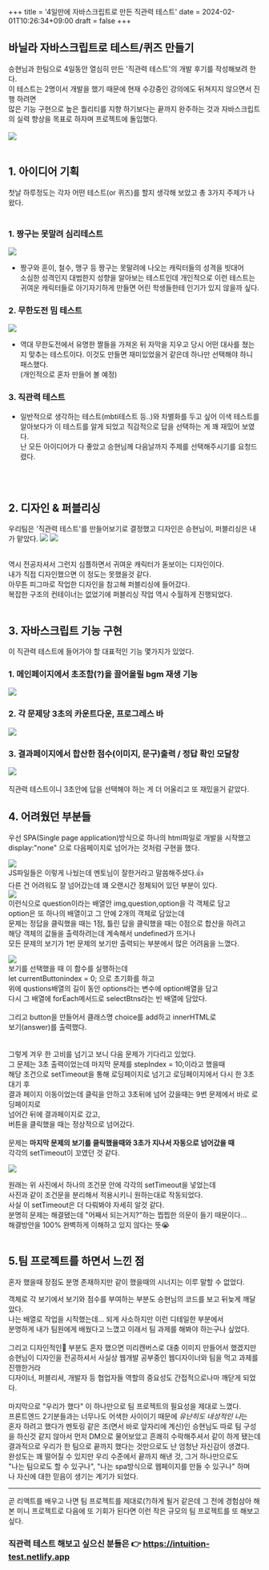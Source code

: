 +++
title = '4일만에 자바스크립트로 만든 직관력 테스트'
date = 2024-02-01T10:26:34+09:00
draft = false
+++
## 바닐라 자바스크립트로 테스트/퀴즈 만들기
승현님과 한팀으로 4일동안 열심히 만든 '직관력 테스트'의 개발 후기를 작성해보려 한다.<br>
이 테스트는 2명이서 개발을 했기 때문에
현재 수강중인 강의에도 뒤쳐지지 않으면서 진행 하려면<br>
많은 기능 구현으로 높은 퀄리티를 지향 하기보다는
끝까지 완주하는 것과 자바스크립트의 실력 향상을 목표로 하자며 프로젝트에 돌입했다.<br>
<br>
![](https://velog.velcdn.com/images/greysu1/post/9b8745b3-ad72-42c6-a674-97d4786ea3b6/image.png)
<br>
<br>

## 1. 아이디어 기획
첫날 하루정도는 각자 어떤 테스트(or 퀴즈)를 할지 생각해 보았고
총 3가지 주제가 나왔다.<br>
<br>

### 1. 짱구는 못말려 심리테스트
![](https://velog.velcdn.com/images/greysu1/post/e3ca23dc-f289-4f5f-9a64-fca1323946a4/image.png)
  - 짱구와 훈이, 철수, 맹구 등 짱구는 못말려에 나오는 캐릭터들의 성격을 빗대어
    <br>소심한 성격인지 대범한지 성향을 알아보는 테스트인데 개인적으로 이런 테스트는 귀여운 캐릭터들로 아기자기하게 만들면 어린 학생들한테 인기가 있지 않을까 싶다.
    <br>
### 2. 무한도전 밈 테스트
![](https://velog.velcdn.com/images/greysu1/post/383abb00-d940-4af6-94cc-01bd771724e4/image.png)
  - 역대 무한도전에서 유명한 짤들을 가져온 뒤 자막을 지우고 당시 어떤 대사를 쳤는지 맞추는   테스트이다. 이것도 만들면 재미있었을거 같은데 하나만 선택해야 하니 패스했다.<br>
   (개인적으로 혼자 만들어 볼 예정)
    <br>
### 3. 직관력 테스트
  - 일반적으로 생각하는 테스트(mbti테스트 등..)와 차별화를 두고 싶어 이색 테스트를 알아보다가 이 테스트를 알게 되었고 직감적으로 답을 선택하는 게 꽤 재밌어 보였다. <br>
  난 모든 아이디어가 다 좋았고 승현님께 다음날까지 주제를 선택해주시기를 요청드렸다.

<br>
<br>

## 2. 디자인 & 퍼블리싱

  우리팀은 '직관력 테스트'를 만들어보기로 결정했고 디자인은 승현님이, 퍼블리싱은 내가 맡았다.
  ![](https://velog.velcdn.com/images/greysu1/post/cad0e284-f9b6-4e54-95bc-cfb88b9152b2/image.png)
  ![](https://velog.velcdn.com/images/greysu1/post/d0107170-a84e-4b6d-8fbc-fa3be4626394/image.png)
  
  <br>
  역시 전공자셔서 그런지 심플하면서 귀여운 캐릭터가 돋보이는 디자인이다.<br>
  내가 직접 디자인했으면 이 정도는 못했을것 같다.<br>
  아무튼 피그마로 작업한 디자인을 참고해 퍼블리싱에 들어갔다.<br>
  복잡한 구조의 컨테이너는 없었기에 퍼블리싱 작업 역시 수월하게 진행되었다.<br>
<br>

## 3. 자바스크립트 기능 구현

  이 직관력 테스트에 들어가야 할 대표적인 기능 몇가지가 있었다.<br>
  ### 1. 메인페이지에서 초조함(?)을 끌어올릴 bgm 재생 기능
   ![](https://velog.velcdn.com/images/greysu1/post/69e3b53b-a1eb-4cf9-8787-e109d6b758b9/image.png)<br>
  ### 2. 각 문제당 3초의 카운트다운, 프로그레스 바
  ![](https://velog.velcdn.com/images/greysu1/post/e890ae67-dac1-4907-9d7d-8e698af3680b/image.png)<br>
  ### 3. 결과페이지에서 합산한 점수(이미지, 문구)출력 / 정답 확인 모달창
  ![](https://velog.velcdn.com/images/greysu1/post/42b47c7d-5e7d-4f32-8132-7d316951f7ef/image.png)<br>
  <br>
  직관력 테스트이니 3초안에 답을 선택해야 하는 게 더 어울리고 또 재밌을거 같았다.<br>
  
## 4. 어려웠던 부분들

  우선 SPA(Single page application)방식으로 하나의 html파일로 개발을 시작했고
  display:"none" 으로 다음페이지로 넘어가는 것처럼 구현을 했다.

  ![](https://velog.velcdn.com/images/greysu1/post/55fa5587-18e0-4d0a-8c40-9865fc6b90c1/image.png)
  <br>
  JS파일들은 이렇게 나눴는데 멘토님이 잘한거라고 말씀해주셨다.👍<br>
  다른 건 어려워도 잘 넘어갔는데 꽤 오랜시간 정체되어 있던 부분이 있다.<br>
  ![](https://velog.velcdn.com/images/greysu1/post/9081574f-07b2-46e0-b61b-fefdf9e06927/image.png)
  <br>
  이런식으로 question이라는 배열안 img,question,option을 각 객체로 담고<br>
  option은 또 하나의 배열이고 그 안에 2개의 객체로 담았는데<br>
  문제는 정답을 클릭했을 때는 1점, 틀린 답을 클릭했을 때는 0점으로 합산을 하려고<br>
  해당 객체의 값들을 출력하려는데 계속해서 undefined가 뜨거나<br>
  모든 문제의 보기가 1번 문제의 보기만 출력되는 부분에서 많은 어려움을 느꼈다.<br>
  
  ![](https://velog.velcdn.com/images/greysu1/post/27d1874d-158f-413d-91db-1dfe653d3c91/image.png)
  <br>
  보기를 선택했을 때 이 함수를 실행하는데<br>
  let currentButtonindex = 0; 으로 초기화를 하고<br>
  위에 qustions배열의 길이 동안 options라는 변수에 option배열을 담고<br>
  다시 그 배열에 forEach메서드로 selectBtns라는 빈 배열에 담았다.<br>
  <br>
  그리고 button을 만들어서 클래스명 choice를 add하고 innerHTML로<br>
  보기(answer)를 출력했다.<br>
  <br>
  <br>
  그렇게 겨우 한 고비를 넘기고 보니 다음 문제가 기다리고 있었다.<br>
  그 문제는 3초 출력이었는데 마지막 문제를 stepIndex = 10;이라고 했을때<br>
  해당 조건으로 setTimeout을 통해 로딩페이지로 넘기고 로딩페이지에서 다시 한 3초 대기 후<br>
  결과 페이지 이동이었는데 클릭을 안하고 3초뒤에 넘어 갔을때는 9번 문제에서 바로 로딩페이지로<br>
  넘어간 뒤에 결과페이지로 갔고,<br>
  버튼을 클릭했을 때는 정상적으로 넘어갔다.<br>
  <br>
  문제는 **마지막 문제의 보기를 클릭했을때와 3초가 지나서 자동으로 넘어갔을 때**<br>
  각각의 setTimeout이 꼬였던 것 같다.

  ![](https://velog.velcdn.com/images/greysu1/post/881abf34-fe4d-442f-b686-c3d26a672055/image.png)

  원래는 위 사진에서 하나의 조건문 안에 각각의 setTimeout을 넣었는데<br>
  사진과 같이 조건문을 분리해서 적용시키니 원하는대로 작동되었다.<br>
  사실 이 setTimeout은 더 다뤄봐야 자세히 알것 같다.<br>
  분명히 문제는 해결됐는데 "어째서 되는거지?"하는 찝찝한 의문이 들기 때문이다...<br>
  해결방안을 100% 완벽하게 이해하고 있지 않다는 뜻😭
<br>
<br>
  ## 5.팀 프로젝트를 하면서 느낀 점

  혼자 했을때 장점도 분명 존재하지만 같이 했을때의 시너지는 이루 말할 수 없었다.<br>

  객체로 각 보기에서 보기와 점수를 부여하는 부분도 승현님의 코드를 보고 뒤늦게 깨달았다.<br>
  나는 배열로 작업을 시작했는데...
  되게 사소하지만 이런 디테일한 부분에서<br>
  분명하게 내가 팀원에게 배웠다고 느꼈고 이래서 팀 과제를 해봐야 하는구나 싶었다.<br>
  <br>
  그리고 디자인적인🎨 부분도 혼자 했으면 미리캔버스로 대충 이미지 만들어서 했겠지만<br>
  승현님이 디자인을 전공하셔서 사실상 웹개발 공부중인 웹디자이너와 팀을 먹고 과제를 진행한거라<br>
  디자이너, 퍼블리셔, 개발자 등 협업자들 역할의 중요성도 간접적으로나마 깨닫게 되었다.<br>
  <br>
  마지막으로 "우리가 했다" 이 하나만으로 팀 프로젝트의 필요성을 제대로 느꼈다.<br>
  프론트엔드 2기분들과는 너무나도 어색한 사이이기 때문에 *유난히도 내성적인 나*는<br>
  혼자 하려고 했다가 멘토링 같은 조(면서 바로 앞자리에 계신)인 승현님도 따로 팀 구성을 하신것 같지 않아서 먼저 DM으로 물어보았고 흔쾌히 수락해주셔서 같이 하게 됐는데<br>
  결과적으로 우리가 한 팀으로 끝까지 했다는 것만으로도 난 엄청난 자신감이 생겼다.<br>
  완성도는 꽤 떨어질 수 있지만 우리 수준에서 끝까지 해낸 것, 그거 하나만으로도<br>
  "나는 팀으로도 할 수 있구나", "나는 spa방식으로 웹페이지를 만들 수 있구나" 하며<br>
  나 자신에 대한 믿음이 생기는 계기가 되었다.<br>
  
  ---
  
  곧 리액트를 배우고 나면 팀 프로젝트를 제대로(?)하게 될거 같은데
  그 전에 경험삼아 해 본 미니 프로젝트로 다음에 또 기회가 된다면
  이런 작은 규모의 팀 프로젝트를 또 해보고 싶다.


  ### 직관력 테스트 해보고 싶으신 분들은 👉 https://intuition-test.netlify.app